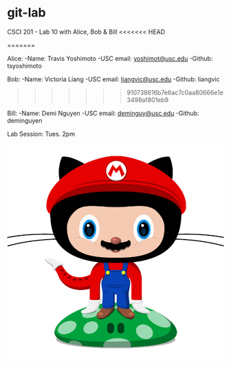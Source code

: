 git-lab
=======

CSCI 201  - Lab 10  with Alice, Bob &amp; Bill
<<<<<<< HEAD

=======

Alice: 
	-Name: Travis Yoshimoto
	-USC email: yoshimot@usc.edu
	-Github: tsyoshimoto

Bob: 
	-Name: Victoria Liang
	-USC email: liangvic@usc.edu
	-Github: liangvic
>>>>>>> 910738616b7e6ac7c0aa80666e1e3498af801eb9

Bill:
	-Name: Demi Nguyen
	-USC email: deminguy@usc.edu
	-Github: deminguyen

Lab Session: Tues. 2pm

![OCTOCATS](plumber.jpg "OCTOCATS")